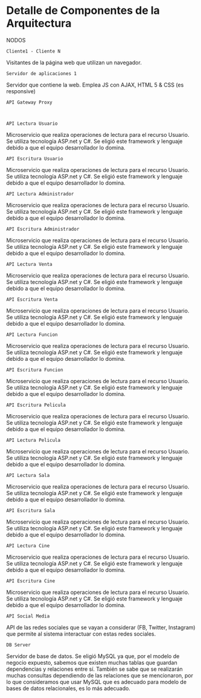 <h1>Detalle de Componentes de la Arquitectura</h1>

NODOS 

    Cliente1 - Cliente N

Visitantes de la página web que utilizan un navegador. 

    Servidor de aplicaciones 1 

Servidor que contiene la web. Emplea JS con AJAX, HTML 5 & CSS (es responsive)

    API Gateway Proxy 



    API Lectura Usuario

Microservicio que realiza operaciones de lectura para el recurso Usuario. Se utiliza tecnología ASP.net y  C#. Se eligió este framework y lenguaje debido a que el equipo desarrollador lo domina.

    API Escritura Usuario

Microservicio que realiza operaciones de lectura para el recurso Usuario. Se utiliza tecnología ASP.net y  C#. Se eligió este framework y lenguaje debido a que el equipo desarrollador lo domina.

    API Lectura Administrador

Microservicio que realiza operaciones de lectura para el recurso Usuario. Se utiliza tecnología ASP.net y  C#. Se eligió este framework y lenguaje debido a que el equipo desarrollador lo domina.

    API Escritura Administrador

Microservicio que realiza operaciones de lectura para el recurso Usuario. Se utiliza tecnología ASP.net y  C#. Se eligió este framework y lenguaje debido a que el equipo desarrollador lo domina.

    API Lectura Venta

Microservicio que realiza operaciones de lectura para el recurso Usuario. Se utiliza tecnología ASP.net y  C#. Se eligió este framework y lenguaje debido a que el equipo desarrollador lo domina.

    API Escritura Venta

Microservicio que realiza operaciones de lectura para el recurso Usuario. Se utiliza tecnología ASP.net y  C#. Se eligió este framework y lenguaje debido a que el equipo desarrollador lo domina.

    API Lectura Funcion

Microservicio que realiza operaciones de lectura para el recurso Usuario. Se utiliza tecnología ASP.net y  C#. Se eligió este framework y lenguaje debido a que el equipo desarrollador lo domina.

    API Escritura Funcion

Microservicio que realiza operaciones de lectura para el recurso Usuario. Se utiliza tecnología ASP.net y  C#. Se eligió este framework y lenguaje debido a que el equipo desarrollador lo domina.

    API Escritura Pelicula 

Microservicio que realiza operaciones de lectura para el recurso Usuario. Se utiliza tecnología ASP.net y  C#. Se eligió este framework y lenguaje debido a que el equipo desarrollador lo domina.

    API Lectura Pelicula 

Microservicio que realiza operaciones de lectura para el recurso Usuario. Se utiliza tecnología ASP.net y  C#. Se eligió este framework y lenguaje debido a que el equipo desarrollador lo domina.

    API Lectura Sala

Microservicio que realiza operaciones de lectura para el recurso Usuario. Se utiliza tecnología ASP.net y  C#. Se eligió este framework y lenguaje debido a que el equipo desarrollador lo domina.

    API Escritura Sala

Microservicio que realiza operaciones de lectura para el recurso Usuario. Se utiliza tecnología ASP.net y  C#. Se eligió este framework y lenguaje debido a que el equipo desarrollador lo domina.

    API Lectura Cine 

Microservicio que realiza operaciones de lectura para el recurso Usuario. Se utiliza tecnología ASP.net y  C#. Se eligió este framework y lenguaje debido a que el equipo desarrollador lo domina.

    API Escritura Cine

Microservicio que realiza operaciones de lectura para el recurso Usuario. Se utiliza tecnología ASP.net y  C#. Se eligió este framework y lenguaje debido a que el equipo desarrollador lo domina.

    API Social Media

API de las redes sociales que se vayan a considerar (FB, Twitter, Instagram) que permite al sistema interactuar con estas redes sociales. 

    DB Server

Servidor de base de datos. Se eligió MySQL ya que, por el modelo de negocio expuesto, sabemos que existen muchas tablas que guardan dependencias y relaciones entre sí. También se sabe que se realizarán muchas consultas dependiendo de las relaciones que se mencionaron, por lo que consideramos que usar MySQL que es adecuado para modelo de bases de datos relacionales, es lo más adecuado.
